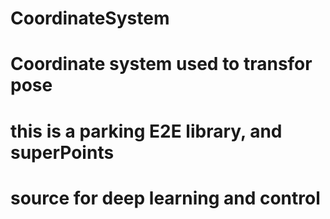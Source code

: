 # CoordinateSystem

# Coordinate system used to transfor pose


# this is a parking E2E library, and superPoints


# source for deep learning and control
